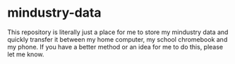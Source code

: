 # mindustry-data
This repository is literally just a place for me to store my mindustry data and quickly transfer it between my home computer, my school chromebook and my phone.  If you have a better method or an idea for me to do this, please let me know.
